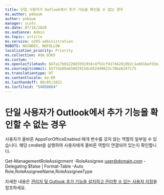 ```yaml
---
title: 단일 사용자가 Outlook에서 추가 기능을 확인할 수 없는 경우
ms.author: pebaum
author: pebaum
manager: scotv
ms.date: 07/16/2020
ms.audience: Admin
ms.topic: article
ms.service: o365-administration
ROBOTS: NOINDEX, NOFOLLOW
localization_priority: Priority
ms.collection: Adm_O365
ms.custom: ''
ms.openlocfilehash: 647a17bb5220d3591934c4f53cf417d42810b2c1a681bafd3e2d703abbfcbc64
ms.sourcegitcommit: b5f7da89a650d2915dc652449623c78be6247175
ms.translationtype: HT
ms.contentlocale: ko-KR
ms.lasthandoff: 08/05/2021
ms.locfileid: "54050664"
---
```

# <a name="single-user-not-seeing-add-ins-in-outlook"></a>단일 사용자가 Outlook에서 추가 기능을 확인할 수 없는 경우

사용자가 올바른 AppsForOfficeEnabled 매개 변수를 갖지 않는 역할의 일부일 수 있습니다. 해당 cmdlet을 실행하여 사용자에게 올바른 역할이 연결되어 있는지 확인합니다.

Get-ManagementRoleAssignment -RoleAssignee user@domain.com -Delegating $false | Format-Table -Auto Role,RoleAssigneeName,RoleAssigneeType

자세한 내용은 [관리자 및 Outlook 추가 기능을 설치하고 관리할 수 있는 사용자 지정](https://docs.microsoft.com/exchange/clients-and-mobile-in-exchange-online/add-ins-for-outlook/specify-who-can-install-and-manage-add-ins)을 참조하세요.
